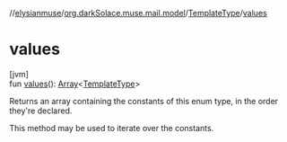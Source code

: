 //[elysianmuse](../../../index.md)/[org.darkSolace.muse.mail.model](../index.md)/[TemplateType](index.md)/[values](values.md)

# values

[jvm]\
fun [values](values.md)(): [Array](https://kotlinlang.org/api/latest/jvm/stdlib/kotlin/-array/index.html)&lt;[TemplateType](index.md)&gt;

Returns an array containing the constants of this enum type, in the order they're declared.

This method may be used to iterate over the constants.
